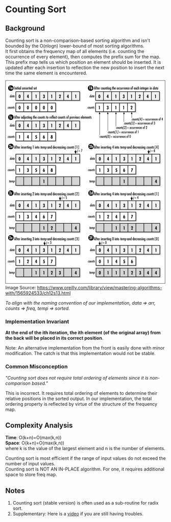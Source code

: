 # Counting Sort

## Background

Counting sort is a non-comparison-based sorting algorithm and isn't bounded by the O(nlogn) lower-bound
of most sorting algorithms. <br>
It first obtains the frequency map of all elements (i.e. counting the occurrence of every element), then
computes the prefix sum for the map. This prefix map tells us which position an element should be inserted.
It is updated after each insertion to reflection the new position to insert the next time the same element is
encountered. <br>

![counting sort img](../../../../../../docs/assets/images/CountingSort.png)
Image Source: https://www.oreilly.com/library/view/mastering-algorithms-with/1565924533/ch12s13.html

_To align with the naming convention of our implementation, data => arr, counts => freq, temp => sorted._

### Implementation Invariant

**At the end of the ith iteration, the ith element (of the original array) from the back will be placed in
its correct position**.

Note: An alternative implementation from the front is easily done with minor modification.
The catch is that this implementation would not be stable.

### Common Misconception

_"Counting sort does not require total ordering of elements since it is non-comparison based."_

This is incorrect. It requires total ordering of elements to determine their relative positions in the sorted output.
In our implementation, the total ordering property is reflected by virtue of the structure of the frequency map.

## Complexity Analysis

**Time**: O(k+n)=O(max(k,n))  <br>
**Space**: O(k+n)=O(max(k,n)) <br>
where k is the value of the largest element and n is the number of elements.

Counting sort is most efficient if the range of input values do not exceed the number of input values. <br>
Counting sort is NOT AN IN-PLACE algorithm. For one, it requires additional space to store freq map. <br>

## Notes

1. Counting sort (stable version) is often used as a sub-routine for radix sort.
2. Supplementary: Here is a [video](https://www.youtube.com/watch?v=OKd534EWcdk) if you are still having troubles.
